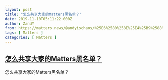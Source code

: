```yaml
---
layout: post
title: "怎么共享大家的Matters黑名单？"
date: 2019-11-10T05:11:22.000Z
author: ZandY
from: https://matters.news/@andyischaos/%25E6%2580%258E%25E4%25B9%2588%25E5%2585%25B1%25E4%25BA%25AB%25E5%25A4%25A7%25E5%25AE%25B6%25E7%259A%2584matters%25E9%25BB%2591%25E5%2590%258D%25E5%258D%2595-zdpuAv9rmKUqaUaB7hjLMYSuNL7vb48uk83tGQUjcZat63s55
tags: [ Matters ]
categories: [ Matters ]
---
```

<!--1573362682000-->
[怎么共享大家的Matters黑名单？](https://matters.news/@andyischaos/%25E6%2580%258E%25E4%25B9%2588%25E5%2585%25B1%25E4%25BA%25AB%25E5%25A4%25A7%25E5%25AE%25B6%25E7%259A%2584matters%25E9%25BB%2591%25E5%2590%258D%25E5%258D%2595-zdpuAv9rmKUqaUaB7hjLMYSuNL7vb48uk83tGQUjcZat63s55)
------

<div>
怎么共享大家的Matters黑名单？
</div>

